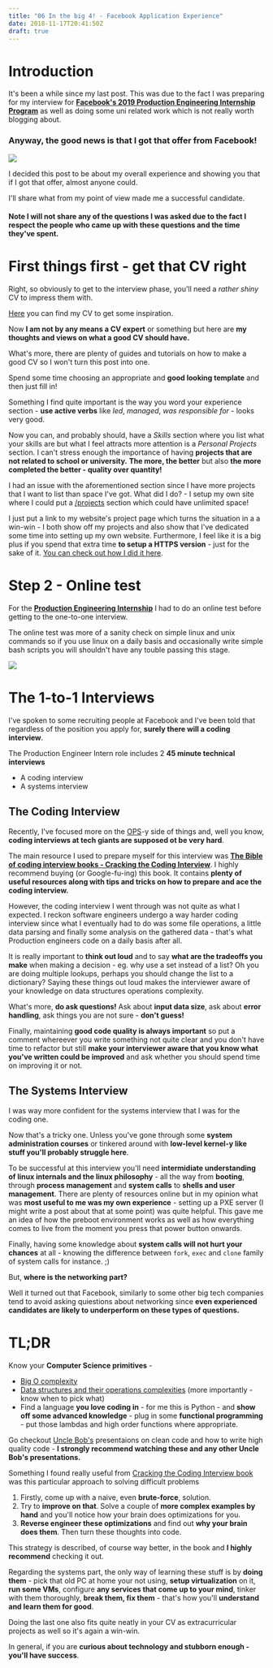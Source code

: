 ```yaml
---
title: "06 In the big 4! - Facebook Application Experience"
date: 2018-11-17T20:41:50Z
draft: true
---
```


# Introduction

It's been a while since my last post.
This was due to the fact I was preparing for my interview for [**Facebook's 2019 Production Engineering Internship Program**](https://www.facebook.com/careers/jobs/513843009077435/) as well as doing some uni related work which is not really worth blogging about.

### Anyway, the good news is that I got that offer from Facebook!

![](/images/06-Facebook-Application-Feedback-5fbb016d.png)

I decided this post to be about my overall experience and showing you that if I got that offer, almost anyone could.

I'll share what from my point of view made me a successful candidate.

#### Note I will not share any of the questions I was asked due to the fact I respect the people who came up with these questions and the time they've spent.

# First things first - get that CV right

Right, so obviously to get to the interview phase, you'll need a *rather shiny* CV to impress them with.

[Here](/images/06-cv.pdf) you can find my CV to get some inspiration.

Now **I am not by any means a CV expert** or something but here are **my thoughts and views on what a good CV should have.**

What's more, there are plenty of guides and tutorials on how to make a good CV so I won't turn this post into one.

Spend some time choosing an appropriate and **good looking template** and then just fill in!

Something I find quite important is the way you word your experience section - **use active verbs** like *led*, *managed*, *was responsible for* - looks very good.

Now you can, and probably should, have a *Skills* section where you list what your skills are but what I feel attracts more attention is a *Personal Projects* section.
I can't stress enough the importance of having **projects that are not related to school or university.**
**The more, the better** but also **the more completed the better - quality over quantity!**

I had an issue with the aforementioned section since I have more projects that I want to list than space I've got.
What did I do? - I setup my own site where I could put a [/projects](/projects) section which could have unlimited space!

I just put a link to my website's project page which turns the situation in a a win-win - I both show off my projects and also show that I've dedicated some time into setting up my own website.
Furthermore, I feel like it is a big plus if you spend that extra time **to setup a HTTPS version** - just for the sake of it.
[You can check out how I did it here](/blog/02-blog-a-blog/).

# Step 2 - Online test

For the [**Production Engineering Internship**](https://www.facebook.com/careers/jobs/513843009077435/) I had to do an online test before getting to the one-to-one interview.

The online test was more of a sanity check on simple linux and unix commands so if you use linux on a daily basis and occasionally write simple bash scripts you will shouldn't have any touble passing this stage.

![](/images/06-Facebook-Application-Feedback-f34e0ea6.png)

# The 1-to-1 Interviews

I've spoken to some recruiting people at Facebook and I've been told that regardless of the position you apply for, **surely there will a coding interview**.


The Production Engineer Intern role includes 2 **45 minute technical interviews**

- A coding interview
- A systems interview


## The Coding Interview
Recently, I've focused more on the [OPS](https://en.wikipedia.org/wiki/Information_technology_operations)-y side of things and, well you know, **coding interviews at tech giants are supposed ot be very hard**.

The main resource I used to prepare myself for this interview was [**The Bible of coding interview books - Cracking the Coding Interview**](https://www.amazon.co.uk/Cracking-Coding-Interview-6th-Programming/dp/0984782850).
I highly recommend buying (or Google-fu-ing) this book. It contains **plenty of useful resources along with tips and tricks on how to prepare and ace the coding interview.**

However, the coding interview I went through was not quite as what I expected. I reckon software engineers undergo a way harder coding interview since what I eventually had to do was some file operations, a little data parsing and finally some analysis on the gathered data - that's what Production engineers code on a daily basis after all.

It is really important to **think out loud** and to say **what are the tradeoffs you make** when making a decision - eg. why use a set instead of a list? Oh you are doing multiple lookups, perhaps you should change the list to a dictionary?
Saying these things out loud makes the interviewer aware of your knowledge on data structures operations complexity.

What's more, **do ask questions!** Ask about **input data size**, ask about **error handling**, ask things you are not sure - **don't guess!**

Finally, maintaining **good code quality is always important** so put a comment whereever you write something not quite clear and you don't have time to refactor but still **make your interviewer aware that you know what you've written could be improved** and ask whether you should spend time on improving it or not.


## The Systems Interview
I was way more confident for the systems interview that I was for the coding one.

Now that's a tricky one. Unless you've gone through some **system administration courses** or tinkered around with **low-level kernel-y like stuff you'll probably struggle here**.

To be successful at this interview you'll need **intermidiate understanding of linux internals and the linux philosophy** - all the way from **booting**, through **process management** and **system calls** to **shells and user management**.
There are plenty of resources online but in my opinion what was **most useful to me was my own experience** - setting up a PXE server (I might write a post about that at some point) was quite helpful.
This gave me an idea of how the preboot environment works as well as how everything comes to live from the moment you press that power button onwards.

Finally, having some knowledge about **system calls will not hurt your chances** at all - knowing the difference between `fork`, `exec` and `clone` family of system calls for instance. ;)

But, **where is the networking part?**

Well it turned out that Facebook, similarly to some other big tech companies tend to avoid asking quiestions about networking since **even experienced candidates are likely to underperform on these types of questions.**

# TL;DR

Know your **Computer Science primitives** -

- [Big O complexity](https://en.wikipedia.org/wiki/Big_O_notation)
- [Data structures and their operations complexities](http://bigocheatsheet.com/) (more importantly - know when to pick what)
- Find a language **you love coding in** - for me this is Python - and **show off some advanced knowledge** - plug in some **functional programming** - put those lambdas and high order functions where appropriate.

Go checkout [Uncle Bob's](https://www.youtube.com/watch?v=QedpQjxBPMA&list=PLlu0CT-JnSasQzGrGzddSczJQQU7295D2) presentaions on clean code and how to write high quality code - **I strongly recommend watching these and any other Uncle Bob's presentations.**

Something I found really useful from [Cracking the Coding Interview book](https://www.amazon.co.uk/Cracking-Coding-Interview-6th-Programming/dp/0984782850) was this particular approach to solving difficult problems

1. Firstly, come up with a naive, even **brute-force**, solution.
2. Try to **improve on that**. Solve a couple of **more complex examples by hand** and you'll notice how your brain does optimizations for you.
3. **Reverse engineer these optimizations** and find out **why your brain does them**. Then turn these thoughts into code.

This strategy is described, of course way better, in the book and **I highly recommend** checking it out.

Regarding the systems part, the only way of learning these stuff is by **doing them** - pick that old PC at home your not using, **setup virtualization** on it, **run some VMs**, configure **any services that come up to your mind**, tinker with them thoroughly, **break them, fix them** - that's how you'll **understand and learn them for good**.

Doing the last one also fits quite neatly in your CV as extracurricular projects as well so it's again a win-win.

In general, if you are **curious about technology and stubborn enough - you'll have success**.
